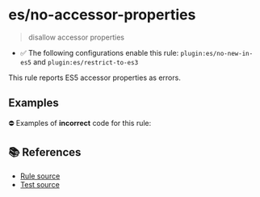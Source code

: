 # es/no-accessor-properties
> disallow accessor properties

- ✅ The following configurations enable this rule: `plugin:es/no-new-in-es5` and `plugin:es/restrict-to-es3`

This rule reports ES5 accessor properties as errors.

## Examples

⛔ Examples of **incorrect** code for this rule:

<eslint-playground type="bad" code="/*eslint es/no-accessor-properties: error */
var a = {
    get a() {},
    set a(value) {}
}
class A {
    get a() {}
    set a(value) {}
}
" />

## 📚 References

- [Rule source](https://github.com/mysticatea/eslint-plugin-es/blob/v4.1.0/lib/rules/no-accessor-properties.js)
- [Test source](https://github.com/mysticatea/eslint-plugin-es/blob/v4.1.0/tests/lib/rules/no-accessor-properties.js)
